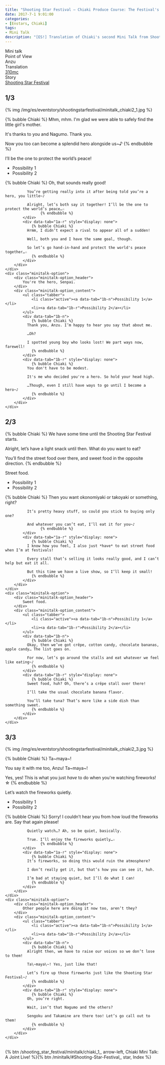```yaml
---
title: "Shooting Star Festival – Chiaki Produce Course: The Festival's Hero"
date: 2017-7-1 9:01:00
categories:
- [Enstars, Chiaki]
tags:
- Mini Talk
description: "[ES!] Translation of Chiaki's second Mini Talk from Shooting Star Festival. From Anzu's POV."
---
```

<div class="three-wrapper" style="--storyColor:#965e7d;--storyColor-rgb:150,94,125;--storyColor-h:326.8;--storyColor-s: 23%;--storyColor-l:47.8%;">
    <div class="info-area">
        <div class="info">
            <div class="info-item characters">
                <div class="label">
                    Mini talk
                </div>
                <div class="value">
								<a href="/categories/Enstars/Chiaki" character="Chiaki"></a>
                </div>
            </div>
            <div class="info-item one">
                <div class="label">
                    Point of View
                </div>
                <div class="value">
                    Anzu
                </div>
            </div>
            <div class="info-item two">
                <div class="label">
                    Translation
                </div>
                <div class="value">
                    <a href="/about">310mc</a>
                </div>
            </div>
            <div class="info-item three">
                <div class="label">
                   Story
                </div>
                <div class="value">
                    <a href="/shooting_star_festival">Shooting Star Festival</a>
                </div>
            </div>
        </div>
    </div>
</div>

<!-- more -->

## <div mt="rare"></div> 1/3

{% img /img/es/eventstory/shootingstarfestival/minitalk_chiaki2_1.jpg %}

{% bubble Chiaki %}
Mhm, mhm. I'm glad we were able to safely find the little girl's mother.

It's thanks to you and Nagumo. Thank you.

Now you too can become a splendid hero alongside us~♪
{% endbubble %}

<div class="minitalk" character="Anzu">
    <div class="minitalk-option">
        <div class="minitalk-option_header">
            I’ll be the one to protect the world’s peace!
        </div>
        <div class="minitalk-option_content">
			<ul class="tabber">
				<li class="active"><a data-tab="1a-n">Possibility 1</a></li>
				<li><a data-tab="1a-r">Possibility 2</a></li>
			</ul>
			<div data-tab="1a-n">
            	{% bubble Chiaki %}
              Oh, that sounds really good!

              You’re getting really into it after being told you’re a hero, you little~♪

              Alright, let’s both say it together! I’ll be the one to protect the world’s peace…☆
					{% endbubble %}
			</div>
			<div data-tab="1a-r" style="display: none">
            	{% bubble Chiaki %}
              Hrmm, I didn’t expect a rival to appear all of a sudden!

              Well, both you and I have the same goal, though.

              So let’s go hand-in-hand and protect the world's peace together…☆
				{% endbubble %}
			</div>
        </div>
    </div>
	<div class="minitalk-option">
        <div class="minitalk-option_header">
            You're the hero, Senpai.
        </div>
        <div class="minitalk-option_content">
			<ul class="tabber">
				<li class="active"><a data-tab="1b-n">Possibility 1</a></li>
				<li><a data-tab="1b-r">Possibility 2</a></li>
			</ul>
			<div data-tab="1b-n">
            	{% bubble Chiaki %}
              Thank you, Anzu. I’m happy to hear you say that about me.

              …Oh?

              I spotted young boy who looks lost! We part ways now, farewell!
				{% endbubble %}
			</div>
			<div data-tab="1b-r" style="display: none">
            	{% bubble Chiaki %}
              You don't have to be modest.

              It's me who decided you're a hero. So hold your head high.

              …Though, even I still have ways to go until I become a hero~♪
				{% endbubble %}
			</div>
        </div>
    </div>
</div>

## <div mt="rare"></div> 2/3

{% bubble Chiaki %}
We have some time until the Shooting Star Festival starts.

Alright, let’s have a light snack until then. What do you want to eat?

You’ll find the street food over there, and sweet food in the opposite direction.
{% endbubble %}

<div class="minitalk" character="Anzu">
    <div class="minitalk-option">
        <div class="minitalk-option_header">
            Street food.
        </div>
        <div class="minitalk-option_content">
			<ul class="tabber">
				<li class="active"><a data-tab="1a-n">Possibility 1</a></li>
				<li><a data-tab="1a-r">Possibility 2</a></li>
			</ul>
			<div data-tab="1a-n">
            	{% bubble Chiaki %}
              Then you want okonomiyaki or takoyaki or something, right?

              It’s pretty heavy stuff, so could you stick to buying only one?

              And whatever you can’t eat, I’ll eat it for you~♪
					{% endbubble %}
			</div>
			<div data-tab="1a-r" style="display: none">
            	{% bubble Chiaki %}
              I know how you feel, I also just *have* to eat street food when I’m at festivals!

              Every stall that’s selling it looks really good, and I can’t help but eat it all.

              But this time we have a live show, so I’ll keep it small!
				{% endbubble %}
			</div>
        </div>
    </div>
	<div class="minitalk-option">
        <div class="minitalk-option_header">
            Sweet food.
        </div>
        <div class="minitalk-option_content">
			<ul class="tabber">
				<li class="active"><a data-tab="1b-n">Possibility 1</a></li>
				<li><a data-tab="1b-r">Possibility 2</a></li>
			</ul>
			<div data-tab="1b-n">
            	{% bubble Chiaki %}
              Okay, then we’ve got crêpe, cotton candy, chocolate bananas, apple candy… The list goes on.

              For now, let’s go around the stalls and eat whatever we feel like eating~♪
				{% endbubble %}
			</div>
			<div data-tab="1b-r" style="display: none">
            	{% bubble Chiaki %}
              Sweet food, huh? Oh, there’s a crêpe stall over there!

              I’ll take the usual chocolate banana flavor.

              You’ll take tuna? That’s more like a side dish than something sweet.
				{% endbubble %}
			</div>
        </div>
    </div>
</div>

## <div mt="rare"></div> 3/3

{% img /img/es/eventstory/shootingstarfestival/minitalk_chiaki2_3.jpg %}

{% bubble Chiaki %}
Ta\~maya\~!

You say it with me too, Anzu! Ta\~maya\~!

Yes, yes! This is what you just *have* to do when you're watching fireworks! ☆
{% endbubble %}

<div class="minitalk" character="Anzu">
    <div class="minitalk-option">
        <div class="minitalk-option_header">
            Let’s watch the fireworks quietly.
        </div>
        <div class="minitalk-option_content">
			<ul class="tabber">
				<li class="active"><a data-tab="1a-n">Possibility 1</a></li>
				<li><a data-tab="1a-r">Possibility 2</a></li>
			</ul>
			<div data-tab="1a-n">
            	{% bubble Chiaki %}
              Sorry! I couldn’t hear you from how loud the fireworks are. Say that again please!

              Quietly watch…? Ah, so be quiet, basically.

              True. I’ll enjoy the fireworks quietly…☆
					{% endbubble %}
			</div>
			<div data-tab="1a-r" style="display: none">
            	{% bubble Chiaki %}
              It’s fireworks, so doing this would ruin the atmosphere?

              I don’t really get it, but that’s how you can see it, huh.

              I’m bad at staying quiet, but I’ll do what I can!
				{% endbubble %}
			</div>
        </div>
    </div>
	<div class="minitalk-option">
        <div class="minitalk-option_header">
            Other people here are doing it now too, aren’t they?
        </div>
        <div class="minitalk-option_content">
			<ul class="tabber">
				<li class="active"><a data-tab="1b-n">Possibility 1</a></li>
				<li><a data-tab="1b-r">Possibility 2</a></li>
			</ul>
			<div data-tab="1b-n">
            	{% bubble Chiaki %}
              Alright then, we have to raise our voices so we don’t lose to them!

              Ta\~maya\~! Yes, just like that!

              Let’s fire up those fireworks just like the Shooting Star Festival~♪
				{% endbubble %}
			</div>
			<div data-tab="1b-r" style="display: none">
            	{% bubble Chiaki %}
              Oh, you’re right.

              Wait, isn’t that Nagumo and the others?

              Sengoku and Takamine are there too! Let’s go call out to them!
				{% endbubble %}
			</div>
        </div>
    </div>
</div>
<br>
<div toc>{% btn /shooting_star_festival/minitalk/chiaki_1,, arrow-left, Chiaki Mini Talk: A Joint Live! %}{% btn /minitalk/#Shooting-Star-Festival,, star, Index %}</div>

